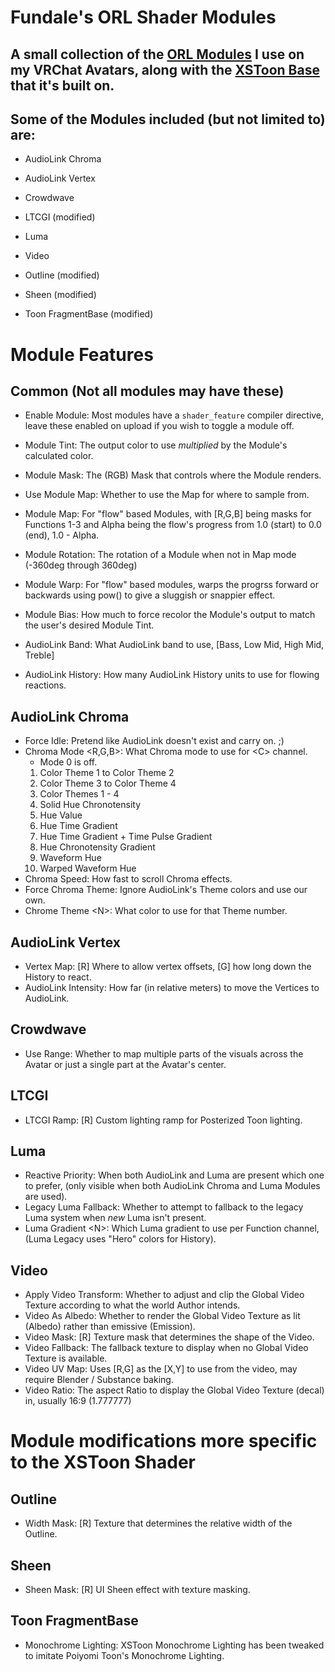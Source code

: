 # Fundale's ORL Shader Modules

## A small collection of the [ORL Modules](https://github.com/orels1/orels-Unity-Shaders) I use on my VRChat Avatars, along with the [XSToon Base](https://github.com/Xiexe/Xiexes-Unity-Shaders) that it's built on.

## Some of the Modules included (but not limited to) are:
- AudioLink Chroma
- AudioLink Vertex
- Crowdwave
- LTCGI (modified)
- Luma
- Video

- Outline (modified)
- Sheen (modified)
- Toon FragmentBase (modified)


# Module Features

## Common (Not all modules may have these)
- Enable Module: Most modules have a `shader_feature` compiler directive, leave these enabled on upload if you wish to toggle a module off.
- Module Tint: The output color to use *multiplied* by the Module's calculated color.
- Module Mask: The (RGB) Mask that controls where the Module renders.
- Use Module Map: Whether to use the Map for where to sample from.
- Module Map: For "flow" based Modules, with [R,G,B] being masks for Functions 1-3 and Alpha being the flow's progress from 1.0 (start) to 0.0 (end), 1.0 - Alpha.
- Module Rotation: The rotation of a Module when not in Map mode (-360deg through 360deg)
- Module Warp: For "flow" based modules, warps the progrss forward or backwards using pow() to give a sluggish or snappier effect.
- Module Bias: How much to force recolor the Module's output to match the user's desired Module Tint.

- AudioLink Band: What AudioLink band to use, [Bass, Low Mid, High Mid, Treble]
- AudioLink History: How many AudioLink History units to use for flowing reactions.

## AudioLink Chroma
- Force Idle: Pretend like AudioLink doesn't exist and carry on. ;)
- Chroma Mode \<R,G,B>: What Chroma mode to use for \<C> channel.
  - Mode 0 is off.
  1. Color Theme 1 to Color Theme 2
  2. Color Theme 3 to Color Theme 4
  3. Color Themes 1 - 4
  4. Solid Hue Chronotensity
  5. Hue Value
  6. Hue Time Gradient
  7. Hue Time Gradient + Time Pulse Gradient
  8. Hue Chronotensity Gradient
  9. Waveform Hue
  10. Warped Waveform Hue
- Chroma Speed: How fast to scroll Chroma effects.
- Force Chroma Theme: Ignore AudioLink's Theme colors and use our own.
- Chrome Theme \<N>: What color to use for that Theme number.


## AudioLink Vertex
- Vertex Map: [R] Where to allow vertex offsets, [G] how long down the History to react.
- AudioLink Intensity: How far (in relative meters) to move the Vertices to AudioLink.

## Crowdwave
- Use Range: Whether to map multiple parts of the visuals across the Avatar or just a single part at the Avatar's center.

## LTCGI
- LTCGI Ramp: [R] Custom lighting ramp for Posterized Toon lighting.

## Luma
- Reactive Priority: When both AudioLink and Luma are present which one to prefer, (only visible when both AudioLink Chroma and Luma Modules are used).
- Legacy Luma Fallback: Whether to attempt to fallback to the legacy Luma system when *new* Luma isn't present.
- Luma Gradient \<N>: Which Luma gradient to use per Function channel, (Luma Legacy uses "Hero" colors for History).

## Video
- Apply Video Transform: Whether to adjust and clip the Global Video Texture according to what the world Author intends.
- Video As Albedo: Whether to render the Global Video Texture as lit (Albedo) rather than emissive (Emission).
- Video Mask: [R] Texture mask that determines the shape of the Video.
- Video Fallback: The fallback texture to display when no Global Video Texture is available.
- Video UV Map: Uses [R,G] as the [X,Y] to use from the video, may require Blender / Substance baking.
- Video Ratio: The aspect Ratio to display the Global Video Texture (decal) in, usually 16:9 (1.777777)


# Module modifications more specific to the XSToon Shader

## Outline
- Width Mask: [R] Texture that determines the relative width of the Outline.

## Sheen
- Sheen Mask: [R] UI Sheen effect with texture masking.

## Toon FragmentBase
- Monochrome Lighting: XSToon Monochrome Lighting has been tweaked to imitate Poiyomi Toon's Monochrome Lighting.
